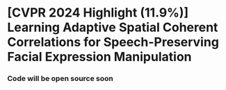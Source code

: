 # [CVPR 2024 Highlight (11.9%)] Learning Adaptive Spatial Coherent Correlations for Speech-Preserving Facial Expression Manipulation
### Code will be open source soon
